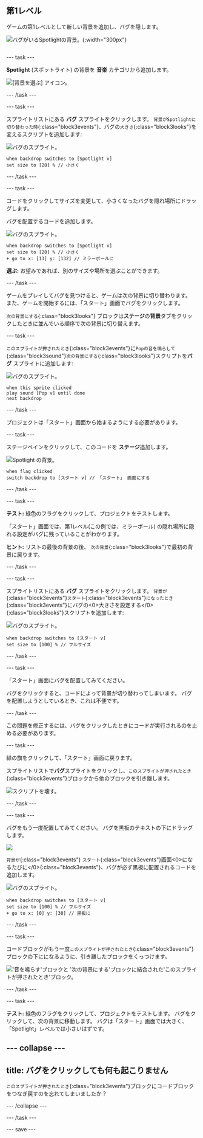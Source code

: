 ## 第1レベル

<div style="display: flex; flex-wrap: wrap">
<div style="flex-basis: 200px; flex-grow: 1; margin-right: 15px;">
ゲームの第1レベルとして新しい背景を追加し、バグを隠します。
</div>
<div>

![バグがいるSpotlightの背景。](images/first-level.png){:width="300px"}

</div>
</div>

--- task ---

**Spotlight** (スポットライト) の背景を **音楽** カテゴリから追加します。

![[背景を選ぶ] アイコン。](images/backdrop-button.png)

--- /task ---

--- task ---

スプライトリストにある **バグ** スプライトをクリックします。 `背景がSpotlightに切り替わった時`{:class="block3events"}、バグの`大きさ`{:class="block3looks"}を変えるスクリプトを追加します:

![バグのスプライト。](images/bug-sprite.png)

```blocks3
when backdrop switches to [Spotlight v]
set size to [20] % // 小さく
```

--- /task ---

--- task ---

コードをクリックしてサイズを変更して、小さくなったバグを隠れ場所にドラッグします。

バグを配置するコードを追加します。

![バグのスプライト。](images/bug-sprite.png)

```blocks3
when backdrop switches to [Spotlight v]
set size to [20] % // 小さく
+ go to x: [13] y: [132] // ミラーボールに
```

**選ぶ:** お望みであれば、別のサイズや場所を選ぶことができます。

--- /task ---

ゲームをプレイしてバグを見つけると、ゲームは次の背景に切り替わります。 また、ゲームを開始するには、「スタート」画面でバグをクリックします。

`次の背景にする`{:class="block3looks"} ブロックは**ステージ**の**背景**タブをクリックしたときに並んでいる順序で次の背景に切り替えます。

--- task ---

`このスプライトが押されたとき`{:class="block3events"}に`Popの音を鳴らして`{:class="block3sound"}`次の背景にする`{:class="block3looks"}スクリプトを**バグ** スプライトに追加します:

![バグのスプライト。](images/bug-sprite.png)

```blocks3
when this sprite clicked
play sound [Pop v] until done
next backdrop
```

--- /task ---

プロジェクトは「スタート」画面から始まるようにする必要があります。

--- task ---

ステージペインをクリックして、このコードを **ステージ**追加します。

![Spotlight の背景。](images/stage-image.png)

```blocks3
when flag clicked
switch backdrop to [スタート v] // 「スタート」 画面にする
```

--- /task ---

--- task ---

**テスト:** 緑色のフラグをクリックして、プロジェクトをテストします。

「スタート」画面では、第1レベル(この例では、ミラーボール) の隠れ場所に隠れる設定がバグに残っていることがわかります。

**ヒント:** リストの最後の背景の後、 `次の背景`{:class="block3looks"}で最初の背景に戻ります。

--- /task ---

--- task ---

スプライトリストにある **バグ** スプライトをクリックします。 `背景が`{:class="block3events"}`スタート`{:class="block3events"}`になったとき`{:class="block3events"}にバグの<0>大きさを設定する</0>{:class="block3looks"}スクリプトを追加します:

![バグのスプライト。](images/bug-sprite.png)

```blocks3
when backdrop switches to [スタート v]
set size to [100] % // フルサイズ
```

--- /task ---

--- task ---

「スタート」画面にバグを配置してみてください。

バグをクリックすると、コードによって背景が切り替わってしまいます。 バグを配置しようとしているとき、これは不便です。

--- /task ---

この問題を修正するには、バグをクリックしたときにコードが実行されるのを止める必要があります。

--- task ---

緑の旗をクリックして、「スタート」画面に戻ります。

スプライトリストで**バグ**スプライトをクリックし、`このスプライトが押されたとき`{:class="block3events"}ブロックから他のブロックを引き離します。

![スクリプトを壊す。](images/breaking-script.png)

--- /task ---

--- task ---

バグをもう一度配置してみてください。 バグを黒板のテキストの下にドラッグします。

![](images/bug-chalkboard.png)

`背景が`{:class="block3events"} `スタート`{:class="block3events"}画面<0>になるたびに</0>{:class="block3events"}、バグが必ず黒板に配置されるコードを追加します。

![バグのスプライト。](images/bug-sprite.png)

```blocks3
when backdrop switches to [スタート v]
set size to [100] % // フルサイズ
+ go to x: [0] y: [30] // 黒板に
```

--- /task ---

--- task ---

コードブロックがもう一度`このスプライトが押されたとき`{:class="block3events"}ブロックの下にになるように、引き離したブロックをくっつけます。

!['音を鳴らす'ブロックと '次の背景にする'ブロックに結合された'このスプライトが押されたとき'ブロック。](images/fixed-script.png)

--- /task ---

--- task ---

**テスト:** 緑色のフラグをクリックして、プロジェクトをテストします。 バグをクリックして、次の背景に移動します。 バグは「スタート」画面では大きく、「Spotlight」レベルでは小さいはずです。

--- collapse ---
---
title: バグをクリックしても何も起こりません
---

`このスプライトが押されたとき`{:class="block3events"}ブロックにコードブロックをつなぎ戻すのを忘れてしまいましたか？

--- /collapse ---

--- /task ---

--- save ---
